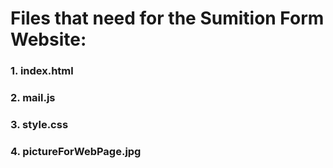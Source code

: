 # Files that need for the Sumition Form Website:
### 1. index.html
### 2. mail.js
### 3. style.css
### 4. pictureForWebPage.jpg

